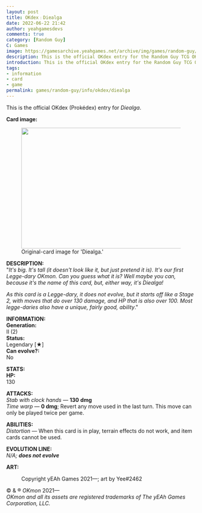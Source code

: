 ```yaml
---
layout: post
title: OKdex﹕Diealga
date: 2022-06-22 21:42
author: yeahgamesdevs
comments: true
category: [Random Guy]
C: Games
image: https://gamesarchive.yeahgames.net/archive/img/games/random-guy/info/okdex/artwork/diealga.png
description: This is the official OKdex entry for the Random Guy TCG OKmon character, Diealga.
introduction: This is the official OKdex entry for the Random Guy TCG OKmon character, Diealga.
tags:
- information
- card
- game
permalink: games/random-guy/info/okdex/diealga
---
```

<!-- wp:paragraph -->
<p>This is the official OKdex (Prokédex) entry for <em>Diealga</em>.</p>
<!-- /wp:paragraph -->

<!-- wp:paragraph -->
<p><strong>Card image:</strong></p>
<!-- /wp:paragraph -->

<!-- wp:image {"id":538,"width":482,"height":320,"sizeSlug":"large","linkDestination":"none"} -->
<figure class="wp-block-image size-large is-resized"><img src="https://yeaharchives.files.wordpress.com/2022/06/image-8.png?w=360" alt="" class="wp-image-538" width="482" height="320" /><figcaption>Original-card image for 'Diealga.'</figcaption></figure>
<!-- /wp:image -->

<!-- wp:paragraph -->
<p><strong>DESCRIPTION:</strong><br>"<em>It's big. It's tall (it doesn't look like it, but just pretend it is). It's our first Legge-dary OKmon. Can you guess what it is? Well maybe you can, because it's the name of this card, but, either way, it's Diealga!</em></p>
<!-- /wp:paragraph -->

<!-- wp:paragraph -->
<p><em>As this card is a Legge-dary, it does not evolve, but it starts off like a Stage 2, with moves that do over 130 damage, and HP that is also over 100. Most legge-daries also have a unique, fairly good, ability</em>."</p>
<!-- /wp:paragraph -->

<!-- wp:paragraph -->
<p><strong>INFORMATION:</strong><br><strong>Generation:</strong><br>II (2)<br><strong>Status:</strong><br>Legendary [★]<br><strong>Can evolve?:</strong><br>No</p>
<!-- /wp:paragraph -->

<!-- wp:paragraph -->
<p><strong>STATS:</strong><br><strong>HP:</strong><br>130</p>
<!-- /wp:paragraph -->

<!-- wp:paragraph -->
<p><strong>ATTACKS:</strong><br><em>Stab with clock hands</em> — <strong>130</strong> <strong>dmg</strong><br><em>Time warp</em> — <strong>0 dmg</strong>; Revert any move used in the last turn. This move can only be played twice per game.</p>
<!-- /wp:paragraph -->

<!-- wp:paragraph -->
<p><strong>ABILITIES:</strong><br><em>Distortion — </em>When this card is in play, terrain effects do not work, and item cards cannot be used.</p>
<!-- /wp:paragraph -->

<!-- wp:paragraph -->
<p><strong>EVOLUTION LINE:</strong><br><em>N/A; <strong>does not evolve</strong></em></p>
<!-- /wp:paragraph -->

<!-- wp:paragraph -->
<p><strong>ART:</strong><br></p>
<!-- /wp:paragraph -->

<!-- wp:image {"id":541,"sizeSlug":"large","linkDestination":"none"} -->
<figure class="wp-block-image size-large"><img src="https://yeaharchives.files.wordpress.com/2022/06/image-9.png?w=605" alt="" class="wp-image-541" /><figcaption>Copyright yEAh Games 2021—; art by Yee#2462</figcaption></figure>
<!-- /wp:image -->

<!-- wp:paragraph -->
<p>© &amp; ® <em>OKmon</em> 2021—<br><em>OKmon and all its assets are registered trademarks of The yEAh Games</em> <em>Corporation, LLC.</em></p>
<!-- /wp:paragraph -->
